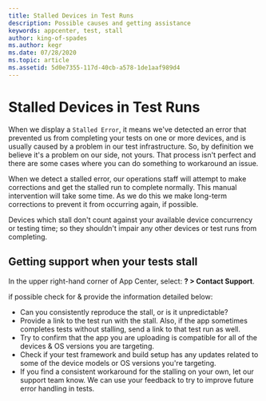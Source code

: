 ```yaml
---
title: Stalled Devices in Test Runs
description: Possible causes and getting assistance
keywords: appcenter, test, stall
author: king-of-spades
ms.author: kegr
ms.date: 07/28/2020
ms.topic: article
ms.assetid: 5d0e7355-117d-40cb-a578-1de1aaf989d4 
---
```


# Stalled Devices in Test Runs
When we display a `Stalled Error`, it means we've detected an error that prevented us from completing your tests on one or more devices, and is usually caused by a problem in our test infrastructure. So, by definition we believe it's a problem on our side, not yours. That process isn't perfect and there are some cases where you can do something to workaround an issue.

When we detect a stalled error, our operations staff will attempt to make corrections and get the stalled run to complete normally. This manual intervention will take some time. As we do this we make long-term corrections to prevent it from occurring again, if possible.

Devices which stall don't count against your available device concurrency or testing time; so they shouldn't impair any other devices or test runs from completing.

## Getting support when your tests stall
In the upper right-hand corner of App Center, select: **? > Contact Support**. 

if possible check for & provide the information detailed below: 

- Can you consistently reproduce the stall, or is it unpredictable? 
- Provide a link to the test run with the stall. Also, if the app sometimes completes tests without stalling, send a link to that test run as well.
- Try to confirm that the app you are uploading is compatible for all of the devices & OS versions you are targeting. 
- Check if your test framework and build setup has any updates related to some of the device models or OS versions you're targeting. 
- If you find a consistent workaround for the stalling on your own, let our support team know. We can use your feedback to try to improve future error handling in tests.